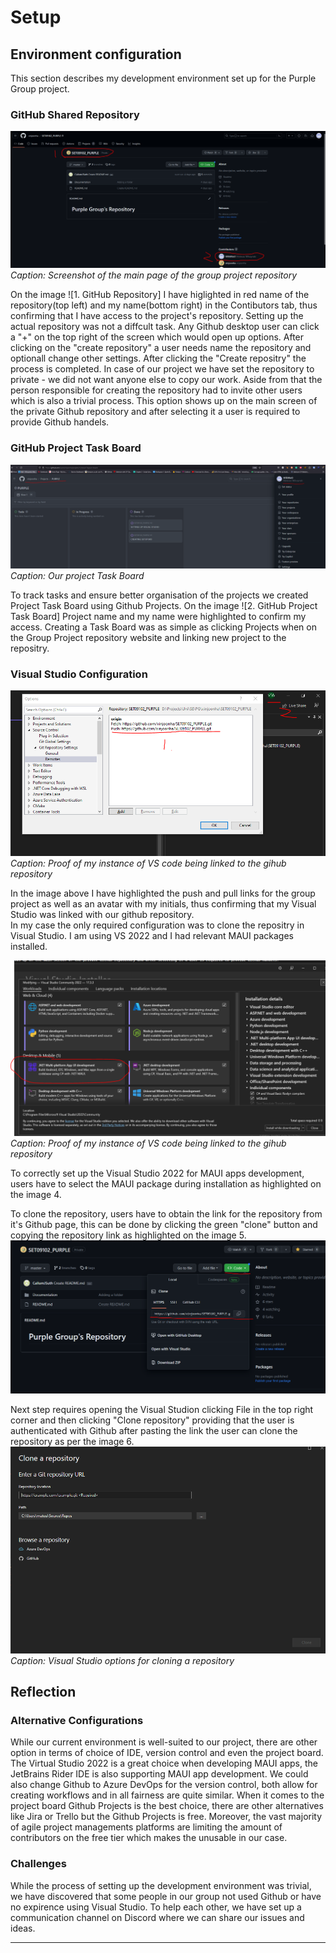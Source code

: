 # Setup

## Environment configuration

This section describes my development environment set up for the Purple Group project. 
### GitHub Shared Repository

![1. GitHub Repository](./images/Repository_My_access_Github.PNG)
*Caption: Screenshot of the main page of the group project repository*

On the image ![1. GitHub Repository] I have higlighted in red name of the repository(top left) and my name(bottom right) in the Contibutors tab, thus confirming that I have access to the project's repository.
Setting up the actual repository was not a diffcult task. Any Github desktop user can click a "+" on the top right of the screen which would open up options. After clicking on the "create repository" a user needs name the repository and optionall change other settings. After clicking the "Create repositry" the process is completed.
In case of our project we have set the repository to private - we did not want anyone else to copy our work. 
Aside from that the person responsible for creating the repository had to invite other users which is also a trivial process. This option shows up on the main screen of the private Github repository and after selecting it a user is required to provide Github handels.

### GitHub Project Task Board

![2. GitHub Project Task Board](./images/github_project_task_board.PNG)
*Caption: Our project Task Board*

To track tasks and ensure better organisation of the projects we created Project Task Board using Github Projects. On the image ![2. GitHub Project Task Board] Project name and my name were highlighted to confirm my access. 
Creating a Task Board was as simple as clicking Projects when on the Group Project repository website and linking new project to the repositry. 

### Visual Studio Configuration

![3. Visual Studio Configuration](./images/vs_cloned.PNG)
*Caption: Proof of my instance of VS code being linked to the gihub repository*

In the image above I have highlighted the push and pull links for the group project as well as an avatar with my initials, thus confirming that my Visual Studio was linked with our github repository.  
In my case the only required configuration was to clone the repositry in Visual Studio. I am using VS 2022 and I had relevant MAUI packages installed. 

![4. Visual Studio Installation MAUI](./images/MAUI.PNG)
*Caption: Proof of my instance of VS code being linked to the gihub repository*

To correctly set up the Visual Studio 2022 for MAUI apps development, users have to select the MAUI package during installation as highlighted on the image 4.  

To clone the repository, users have to obtain the link for the repository from it's Github page, this can be done by clicking the green "clone" button and copying the repository link as highlighted on the image 5. 
![5. Finding  link to clone the repository](./images/LinkingRepository.PNG)

Next step requires opening the Visual Studion clicking File in the top right corner and then clicking "Clone repository" providing that the user is authenticated with Github after pasting the link the user can clone the repository as per the image 6.
![6. Linking Repository in Visual Studio](./images/VS_repository.PNG)
*Caption: Visual Studio options for cloning a repository*
## Reflection

### Alternative Configurations

While our current environment is well-suited to our project, there are other option in terms of choice of IDE, version control and even the project board.
The Virtual Studio 2022 is a great choice when developing MAUI apps, the JetBrains Rider IDE is also supporting MAUI app development. 
We could also change Github to Azure DevOps for the version control, both allow for creating workflows and in all fairness are quite similar. 
When it comes to the project board Github Projects is the best choice, there are other alternatives like Jira or Trello but the Github Projects is free. 
Moreover, the vast majority of agile project managements platforms are limiting the amount of contributors on the free tier which makes the unusable in our case.

### Challenges

While the process of setting up the development environment was trivial, we have discovered that some people in our group not used Github or have no expirence using Visual Studio.
To help each other, we have set up a communication channel on Discord where we can share our issues and ideas. 

---